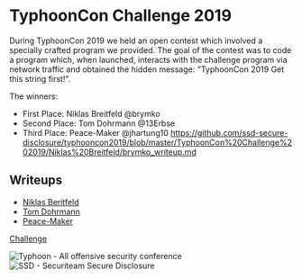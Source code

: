 # TyphoonCon Challenge 2019

During TyphoonCon 2019 we held an open contest which involved a specially crafted program we
provided. The goal of the contest was to code a program which, when launched, interacts with the
challenge program via network traffic and obtained the hidden message: "TyphoonCon 2019 Get this
string first!".

The winners:
* First Place: Niklas Breitfeld @brymko
* Second Place: Tom Dohrmann @13Erbse
* Third Place: Peace-Maker @jhartung10
https://github.com/ssd-secure-disclosure/typhooncon2019/blob/master/TyphoonCon%20Challenge%202019/Niklas%20Breitfeld/brymko_writeup.md
## Writeups
- [Niklas Beritfeld](Niklas%20Breitfeld)
- [Tom Dohrmann](Tom%20Dohrmann)
- [Peace-Maker](Peace-Maker)

[Challenge](challenge.md)

![Typhoon - All offensive security conference](https://typhooncon.com/wp-content/uploads/2018/12/typhooncon-logo-blue-200x50.png)
![SSD - Securiteam Secure Disclosure](https://typhooncon.com/wp-content/uploads/2019/04/ssd-black-on-white-e1556025336916.png)
